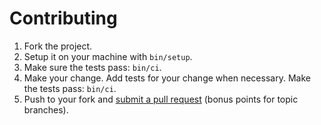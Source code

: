 # Contributing

1. Fork the project.
2. Setup it on your machine with `bin/setup`.
3. Make sure the tests pass: `bin/ci`.
4. Make your change. Add tests for your change when necessary. Make the tests pass: `bin/ci`.
5. Push to your fork and [submit a pull request](https://help.github.com/articles/creating-a-pull-request/)
  (bonus points for topic branches).
